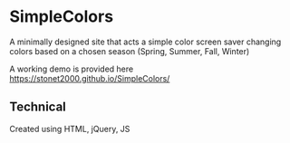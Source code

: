 # SimpleColors
A minimally designed site that acts a simple color screen saver changing colors based on a chosen season (Spring, Summer, Fall, Winter)

A working demo is provided here https://stonet2000.github.io/SimpleColors/

## Technical
Created using HTML, jQuery, JS

